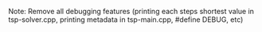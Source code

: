 Note: Remove all debugging features (printing each steps shortest value in tsp-solver.cpp, printing metadata in tsp-main.cpp, #define DEBUG, etc)
